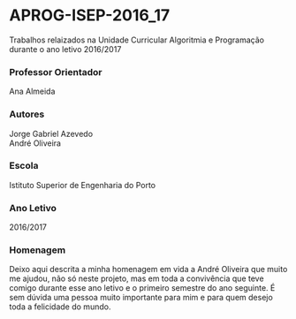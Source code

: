 # APROG-ISEP-2016_17
Trabalhos relaizados na Unidade Curricular Algoritmia e Programação durante o ano letivo 2016/2017

### Professor Orientador ###
Ana Almeida

### Autores ###
Jorge Gabriel Azevedo  
André Oliveira

### Escola ###
Istituto Superior de Engenharia do Porto

### Ano Letivo ###
2016/2017


### Homenagem ###

Deixo aqui descrita a minha homenagem em vida a André Oliveira que muito me ajudou, não só neste projeto, mas em toda a convivência que teve comigo durante esse ano letivo e o primeiro semestre do ano seguinte. É sem dúvida uma pessoa muito importante para mim e para quem desejo toda a felicidade do mundo.
